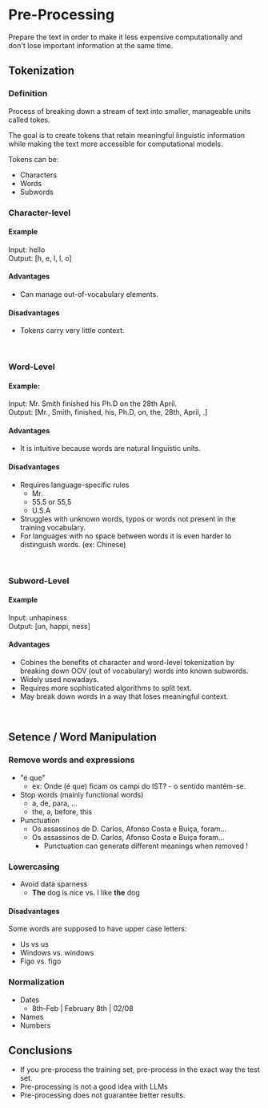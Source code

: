 # Pre-Processing

Prepare the text in order to make it less expensive computationally and don't lose important information at the same time.

## Tokenization

### Definition

Process of breaking down a stream of text into smaller, manageable units called tokes.

The goal is to create tokens that retain meaningful linguistic information while making the text more accessible for computational models.

Tokens can be:
- Characters
- Words
- Subwords

### Character-level

#### Example

Input: hello<br>
Output: [h, e, l, l, o]

#### Advantages

- Can manage out-of-vocabulary elements.

#### Disadvantages

- Tokens carry very little context.

<br>

### Word-Level

#### Example:

Input: Mr. Smith finished his Ph.D on the 28th April.<br>
Output: [Mr., Smith, finished, his, Ph.D, on, the, 28th, April, .]

#### Advantages

- It is intuitive because words are natural linguistic units.

#### Disadvantages

- Requires language-specific rules
  - Mr.
  - 55.5 or 55,5
  - U.S.A
- Struggles with unknown words, typos or words not present in the training vocabulary.
- For languages with no space between words it is even harder to distinguish words. (ex: Chinese)

<br>

### Subword-Level

#### Example

Input: unhapiness<br>
Output: [un, happi, ness]

#### Advantages

- Cobines the benefits ot character and word-level tokenization by breaking down OOV (out of vocabulary) words into known subwords.
- Widely used nowadays.
- Requires more sophisticated algorithms to split text.
- May break down words in a way that loses meaningful context.

<br>

## Setence / Word Manipulation

### Remove words and expressions

- "é que"
  - ex: Onde (é que) ficam os campi do IST? - o sentido mantém-se.
- Stop words (mainly functional words)
  - a, de, para, ...
  - the, a, before, this<br>
- Punctuation
  - Os assassinos de D. Carlos, Afonso Costa e Buiça, foram...
  - Os assassinos de D. Carlos, Afonso Costa e Buiça foram...
    - Punctuation can generate different meanings when removed !

### Lowercasing

- Avoid data sparness
  - **The** dog is nice vs. I like **the** dog

#### Disadvantages

Some words are supposed to have upper case letters:
- Us vs us
- Windows vs. windows
- Figo vs. figo

### Normalization

- Dates
  - 8th-Feb | February 8th | 02/08
- Names
- Numbers

## Conclusions

- If you pre-process the training set, pre-process in the exact way the test set.
- Pre-processing is not a good idea with LLMs
- Pre-processing does not guarantee better results.